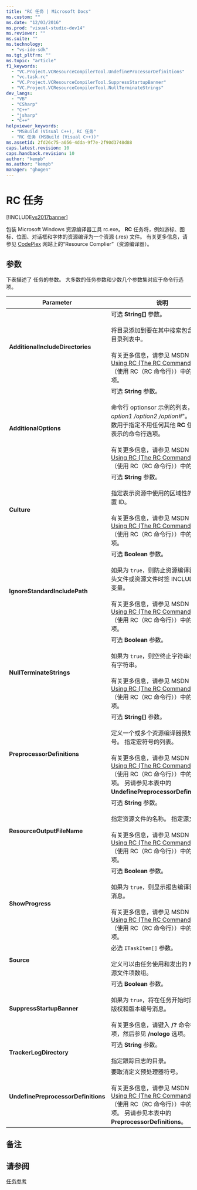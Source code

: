 ```yaml
---
title: "RC 任务 | Microsoft Docs"
ms.custom: ""
ms.date: "12/03/2016"
ms.prod: "visual-studio-dev14"
ms.reviewer: ""
ms.suite: ""
ms.technology: 
  - "vs-ide-sdk"
ms.tgt_pltfrm: ""
ms.topic: "article"
f1_keywords: 
  - "VC.Project.VCResourceCompilerTool.UndefineProcessorDefinitions"
  - "vc.task.rc"
  - "VC.Project.VCResourceCompilerTool.SuppressStartupBanner"
  - "VC.Project.VCResourceCompilerTool.NullTerminateStrings"
dev_langs: 
  - "VB"
  - "CSharp"
  - "C++"
  - "jsharp"
  - "C++"
helpviewer_keywords: 
  - "MSBuild (Visual C++), RC 任务"
  - "RC 任务 (MSBuild (Visual C++))"
ms.assetid: 2fd26c75-a056-4dda-9f7e-2f90d3748d88
caps.latest.revision: 10
caps.handback.revision: 10
author: "kempb"
ms.author: "kempb"
manager: "ghogen"
---
```

# RC 任务
[!INCLUDE[vs2017banner](../code-quality/includes/vs2017banner.md)]

包装 Microsoft Windows 资源编译器工具 rc.exe。  **RC** 任务将，例如游标、图标、位图、对话框和字体的资源编译为一个资源 \(.res\) 文件。  有关更多信息，请参见 [CodePlex](http://go.microsoft.com/fwlink/?LinkId=737) 网站上的“Resource Complier”（资源编译器）。  
  
## 参数  
 下表描述了  任务的参数。  大多数的任务参数和少数几个参数集对应于命令行选项。  
  
|Parameter|说明|  
|---------------|--------|  
|**AdditionalIncludeDirectories**|可选 **String\[\]** 参数。<br /><br /> 将目录添加到要在其中搜索包含文件的目录列表中。<br /><br /> 有关更多信息，请参见 MSDN 网站上 [Using RC \(The RC Command Line\)](http://go.microsoft.com/fwlink/?LinkId=155730)（使用 RC（RC 命令行））中的 **\/I** 选项。|  
|**AdditionalOptions**|可选 **String** 参数。<br /><br /> 命令行 optionsor 示例的列表，**"** *\/ option1 \/option2 \/option\#*"。  将此参数用于指定不用任何其他 **RC** 任务参数表示的命令行选项。<br /><br /> 有关更多信息，请参见 MSDN 网站上 [Using RC \(The RC Command Line\)](http://go.microsoft.com/fwlink/?LinkId=155730)（使用 RC（RC 命令行））中的选项.|  
|**Culture**|可选 **String** 参数。<br /><br /> 指定表示资源中使用的区域性的区域设置 ID。<br /><br /> 有关更多信息，请参见 MSDN 网站上 [Using RC \(The RC Command Line\)](http://go.microsoft.com/fwlink/?LinkId=155730)（使用 RC（RC 命令行））中的 **\/l** 选项。|  
|**IgnoreStandardIncludePath**|可选 **Boolean** 参数。<br /><br /> 如果为 `true`，则防止资源编译器搜索的头文件或资源文件时签 INCLUDE 环境变量。<br /><br /> 有关更多信息，请参见 MSDN 网站上 [Using RC \(The RC Command Line\)](http://go.microsoft.com/fwlink/?LinkId=155730)（使用 RC（RC 命令行））中的 **\/x** 选项。|  
|**NullTerminateStrings**|可选 **Boolean** 参数。<br /><br /> 如果为 `true`，则空终止字符串表中的所有字符串。<br /><br /> 有关更多信息，请参见 MSDN 网站上 [Using RC \(The RC Command Line\)](http://go.microsoft.com/fwlink/?LinkId=155730)（使用 RC（RC 命令行））中的 **\/n** 选项。|  
|**PreprocessorDefinitions**|可选 **String\[\]** 参数。<br /><br /> 定义一个或多个资源编译器预处理器符号。  指定宏符号的列表。<br /><br /> 有关更多信息，请参见 MSDN 网站上 [Using RC \(The RC Command Line\)](http://go.microsoft.com/fwlink/?LinkId=155730)（使用 RC（RC 命令行））中的 **\/d** 选项。  另请参见本表中的 **UndefinePreprocessorDefinitions**。|  
|**ResourceOutputFileName**|可选 **String** 参数。<br /><br /> 指定资源文件的名称。  指定源文件名。<br /><br /> 有关更多信息，请参见 MSDN 网站上 [Using RC \(The RC Command Line\)](http://go.microsoft.com/fwlink/?LinkId=155730)（使用 RC（RC 命令行））中的 **\/fo** 选项。|  
|**ShowProgress**|可选 **Boolean** 参数。<br /><br /> 如果为 `true`，则显示报告编译器进度的消息。<br /><br /> 有关更多信息，请参见 MSDN 网站上 [Using RC \(The RC Command Line\)](http://go.microsoft.com/fwlink/?LinkId=155730)（使用 RC（RC 命令行））中的 **\/v** 选项。|  
|**Source**|必选 `ITaskItem[]` 参数。<br /><br /> 定义可以由任务使用和发出的 MSBuild 源文件项数组。|  
|**SuppressStartupBanner**|可选 **Boolean** 参数。<br /><br /> 如果为 `true`，将在任务开始时防止显示版权和版本编号消息。<br /><br /> 有关更多信息，请键入 **\/?** 命令行选项，然后参见 **\/nologo** 选项。|  
|**TrackerLogDirectory**|可选 **String** 参数。<br /><br /> 指定跟踪日志的目录。|  
|**UndefinePreprocessorDefinitions**|要取消定义预处理器符号。<br /><br /> 有关更多信息，请参见 MSDN 网站上 [Using RC \(The RC Command Line\)](http://go.microsoft.com/fwlink/?LinkId=155730)（使用 RC（RC 命令行））中的 **\/u** 选项。  另请参见本表中的 **PreprocessorDefinitions**。|  
  
## 备注  
  
## 请参阅  
 [任务参考](../msbuild/msbuild-task-reference.md)